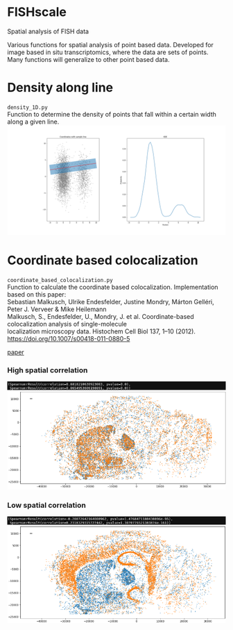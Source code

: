 # FISHscale
Spatial analysis of FISH data

Various functions for spatial analysis of point based data. Developed for image based in situ transcriptomics, where the data are sets of points.  
Many functions will generalize to other point based data.  

# Density along line
`density_1D.py`  
Function to determine the density of points that fall within a certain width along a given line.
<img src="/Images/1D_distribution_example.png" width="800px"/>
  
# Coordinate based colocalization
`coordinate_based_colocalization.py`  
Function to calculate the coordinate based colocalization. Implementation based on this paper:  
Sebastian Malkusch, Ulrike Endesfelder, Justine Mondry, Márton Gelléri, Peter J. Verveer & Mike Heilemann  
Malkusch, S., Endesfelder, U., Mondry, J. et al. Coordinate-based colocalization analysis of single-molecule   
localization microscopy data. Histochem Cell Biol 137, 1–10 (2012). https://doi.org/10.1007/s00418-011-0880-5  
  
[paper](https://link.springer.com/article/10.1007/s00418-011-0880-5)
  
### High spatial correlation
<img src="/Images/CBC_example_high.png" width="800px"/>
  
### Low spatial correlation
<img src="/Images/CBC_example_low.png" width="800px"/>
